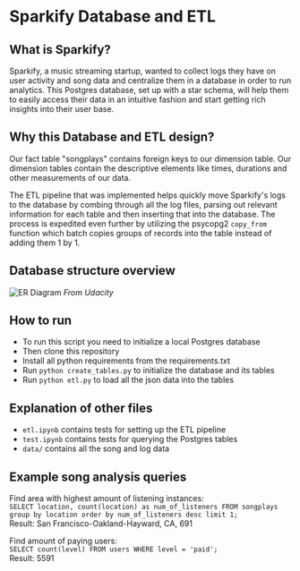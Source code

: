 # Sparkify Database and ETL

## What is Sparkify?

Sparkify, a music streaming startup, wanted to collect logs they have on user activity and song data and centralize them in a database in order to run analytics. This Postgres database, set up with a star schema, will help them to easily access their data in an intuitive fashion and start getting rich insights into their user base.

## Why this Database and ETL design?

Our fact table "songplays" contains foreign keys to our dimension table. Our dimension tables contain the descriptive elements like times, durations and other measurements of our data.

The ETL pipeline that was implemented helps quickly move Sparkify's logs to the database by combing through all the log files, parsing out relevant information for each table and then inserting that into the database. The process is expedited even further by utilizing the psycopg2 `copy_from` function which batch copies groups of records into the table instead of adding them 1 by 1. 

## Database structure overview

![ER Diagram](https://udacity-reviews-uploads.s3.us-west-2.amazonaws.com/_attachments/38715/1607614393/Song_ERD.png)
*From Udacity*

## How to run

- To run this script you need to initialize a local Postgres database
- Then clone this repository
- Install all python requirements from the requirements.txt
- Run `python create_tables.py` to initialize the database and its tables
- Run `python etl.py` to load all the json data into the tables

## Explanation of other files

- `etl.ipynb` contains tests for setting up the ETL pipeline
- `test.ipynb` contains tests for querying the Postgres tables
- `data/` contains all the song and log data

## Example song analysis queries

Find area with highest amount of listening instances:  
`SELECT location, count(location) as num_of_listeners FROM songplays group by location order by num_of_listeners desc limit 1;`  
Result: San Francisco-Oakland-Hayward, CA, 691

Find amount of paying users:  
`SELECT count(level) FROM users WHERE level = 'paid';`  
Result: 5591
